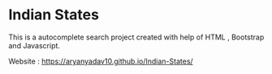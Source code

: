 # Indian States
 
This is a autocomplete search project created with help of HTML , Bootstrap and Javascript.

Website :  https://aryanyadav10.github.io/Indian-States/
